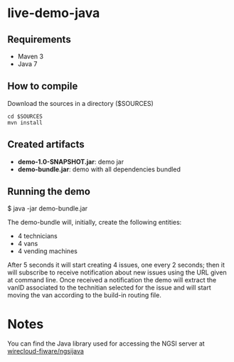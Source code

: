 live-demo-java
==============


Requirements
------------

* Maven 3
* Java 7


How to compile
--------------

Download the sources in a directory ($SOURCES)

    cd $SOURCES
    mvn install


Created artifacts
-----------------

* **demo-1.0-SNAPSHOT.jar**: demo jar
* **demo-bundle.jar**: demo with all dependencies bundled


Running the demo
----------------

  $ java -jar demo-bundle.jar

The demo-bundle will, initially, create the following entities:
* 4 technicians
* 4 vans
* 4 vending machines

After 5 seconds it will start creating 4 issues, one every 2 seconds;
then it will subscribe to receive notification about new issues using the URL given at command line.
Once received a notification the demo will extract the vanID associated to the technitian selected for the issue
and will start moving the van according to the build-in routing file.

Notes
=====

You can find the Java library used for accessing the NGSI server at [wirecloud-fiware/ngsijava](https://github.com/wirecloud-fiware/ngsijava)
